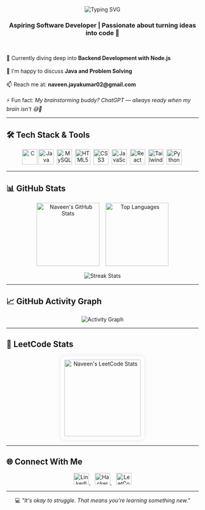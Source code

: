 <p align="center">
  <img src="https://readme-typing-svg.herokuapp.com?font=Fira+Code&weight=500&size=24&pause=1000&color=58A6FF&width=435&lines=Hi+%F0%9F%91%8B%2C+I'm+Naveen+Kumar+J" alt="Typing SVG" />
</p>
<h3 align="center">Aspiring Software Developer | Passionate about turning ideas into code 🚀</h3>
<br>
<p align="left">
  🌱 Currently diving deep into <strong>Backend Development with Node.js</strong><br><br>
  💬  I'm happy to discuss <strong>Java and Problem Solving</strong><br><br>
  📫 Reach me at: <strong>naveen.jayakumar02@gmail.com</strong><br><br>
  ⚡ Fun fact: <em>My brainstorming buddy? ChatGPT — always ready when my brain isn't 😅🤖</em>
</p>

---

## 🛠️ Tech Stack & Tools

<p align="center">
  <a href="https://www.cprogramming.com/" target="_blank"><img src="https://cdn.jsdelivr.net/gh/devicons/devicon/icons/c/c-original.svg" width="40" height="40" alt="C"/></a>
  <a href="https://www.java.com" target="_blank"><img src="https://cdn.jsdelivr.net/gh/devicons/devicon/icons/java/java-original.svg" width="40" height="40" alt="Java"/></a>&nbsp;
  <a href="https://www.mysql.com/" target="_blank"><img src="https://cdn.jsdelivr.net/gh/devicons/devicon/icons/mysql/mysql-original-wordmark.svg" width="40" height="40" alt="MySQL"/></a>&nbsp;
  <a href="https://www.w3.org/html/" target="_blank"><img src="https://cdn.jsdelivr.net/gh/devicons/devicon/icons/html5/html5-original-wordmark.svg" width="40" height="40" alt="HTML5"/></a>&nbsp;
  <a href="https://www.w3schools.com/css/" target="_blank"><img src="https://cdn.jsdelivr.net/gh/devicons/devicon/icons/css3/css3-original-wordmark.svg" width="40" height="40" alt="CSS3"/></a>&nbsp;
  <a href="https://developer.mozilla.org/en-US/docs/Web/JavaScript" target="_blank"><img src="https://cdn.jsdelivr.net/gh/devicons/devicon/icons/javascript/javascript-original.svg" width="40" height="40" alt="JavaScript"/></a>&nbsp;
  <a href="https://reactjs.org/" target="_blank"><img src="https://cdn.jsdelivr.net/gh/devicons/devicon/icons/react/react-original-wordmark.svg" width="40" height="40" alt="React"/></a>&nbsp;
  <a href="https://tailwindcss.com/" target="_blank"><img src="https://www.vectorlogo.zone/logos/tailwindcss/tailwindcss-icon.svg" width="40" height="40" alt="TailwindCSS"/></a>&nbsp;
  <a href="https://www.python.org" target="_blank"><img src="https://cdn.jsdelivr.net/gh/devicons/devicon/icons/python/python-original.svg" width="40" height="40" alt="Python"/></a>&nbsp;
</p>

---

## 📊 GitHub Stats

<p align="center">
  <img src="https://github-readme-stats.vercel.app/api?username=naveen-kumarj&show_icons=true&theme=tokyonight&hide=issues,contribs" alt="Naveen's GitHub Stats" height="165"/>
  &nbsp;&nbsp;
  <img src="https://github-readme-stats.vercel.app/api/top-langs/?username=naveen-kumarj&layout=compact&theme=tokyonight" alt="Top Languages" height="165"/>
</p>

<p align="center">
  <img src="https://github-readme-streak-stats.herokuapp.com/?user=naveen-kumarj&theme=tokyonight" alt="Streak Stats"/>
</p>

---

## 📈 GitHub Activity Graph

<p align="center">
  <img src="https://github-readme-activity-graph.vercel.app/graph?username=naveen-kumarj&bg_color=0d1117&color=58a6ff&line=30f572&point=ffffff&area=true&hide_border=true" alt="Activity Graph"/>
</p>

---

## 🧠 LeetCode Stats

<p align="center">
  <img src="https://leetcard.jacoblin.cool/naveen-jk?theme=dark&font=Fira%20Code&ext=contest" 
       alt="Naveen's LeetCode Stats" 
       style="border-radius: 12px; box-shadow: 0 0 10px rgba(0,0,0,0.1); padding: 10px;" 
       height="200"/>
</p>

---

## 🌐 Connect With Me

<p align="center">
  <a href="https://linkedin.com/in/naveen-kumar-j-44b4061ab" target="_blank">
    <img src="https://raw.githubusercontent.com/rahuldkjain/github-profile-readme-generator/master/src/images/icons/Social/linked-in-alt.svg" height="30" width="40" alt="LinkedIn"/>
  </a>&nbsp;&nbsp;
  <a href="https://www.hackerrank.com/naveenkumarjk" target="_blank">
    <img src="https://raw.githubusercontent.com/rahuldkjain/github-profile-readme-generator/master/src/images/icons/Social/hackerrank.svg" height="30" width="40" alt="HackerRank"/>
  </a>&nbsp;&nbsp;
  <a href="https://leetcode.com/naveen-jk" target="_blank">
    <img src="https://raw.githubusercontent.com/rahuldkjain/github-profile-readme-generator/master/src/images/icons/Social/leet-code.svg" height="30" width="40" alt="LeetCode"/>
  </a>
</p>

---

<p align="center">
  💻 <i>"It's okay to struggle. That means you're learning something new."</i>
</p>

